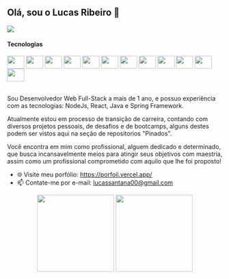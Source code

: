 ## Olá, sou o Lucas Ribeiro 👋
 <div> 
  <a href="https://www.linkedin.com/in/lucas-santana-a0a92712a/" target="_blank"><img src="https://img.shields.io/badge/-LinkedIn-%230077B5?style=for-the-badge&logo=linkedin&logoColor=white" target="_blank"></a> 
  </div>
  
  #### Tecnologias
<div >
  <img align="center" height="30" width="40" src="https://cdn.jsdelivr.net/gh/devicons/devicon/icons/html5/html5-plain-wordmark.svg" />        
  <img align="center" height="30" width="40" src="https://cdn.jsdelivr.net/gh/devicons/devicon/icons/css3/css3-plain-wordmark.svg" />              
  <img align="center" height="30" width="40" src="https://cdn.jsdelivr.net/gh/devicons/devicon/icons/typescript/typescript-original.svg" />
  <img align="center" height="30" width="40" src="https://cdn.jsdelivr.net/gh/devicons/devicon/icons/react/react-original.svg" />
  <img align="center" height="30" width="40" src="https://cdn.jsdelivr.net/gh/devicons/devicon/icons/git/git-original.svg" />
  <img align="center" height="30" width="40" src="https://cdn.jsdelivr.net/gh/devicons/devicon/icons/nodejs/nodejs-original.svg" />
  <img align="center" height="30" width="40" src="https://cdn.jsdelivr.net/gh/devicons/devicon/icons/nestjs/nestjs-plain.svg" />
  <img align="center" height="30" width="40" src="https://cdn.jsdelivr.net/gh/devicons/devicon/icons/java/java-original.svg" />
  <img align="center" height="30" width="40" src="https://cdn.jsdelivr.net/gh/devicons/devicon/icons/spring/spring-original-wordmark.svg" />
  <img align="center" height="30" width="40" src="https://cdn.jsdelivr.net/gh/devicons/devicon/icons/postgresql/postgresql-plain-wordmark.svg" />
  <img align="center" height="30" width="40" src="https://cdn.jsdelivr.net/gh/devicons/devicon/icons/mongodb/mongodb-plain-wordmark.svg" />
  <img align="center" height="30" width="40" src="https://cdn.jsdelivr.net/gh/devicons/devicon/icons/docker/docker-plain-wordmark.svg" />
</div><br/>

 <p>Sou Desenvolvedor Web Full-Stack a mais de 1 ano, e possuo experiência com as tecnologias: NodeJs, React, Java e Spring Framework. </p>
 <p>Atualmente estou em processo de transição de carreira, contando com diversos projetos pessoais, de desafios e de bootcamps, alguns destes podem ser vistos aqui na seção de repositorios "Pinados". </p>
 <p>Você encontra em mim como profissional, alguem dedicado e determinado, que busca incansavelmente meios para atingir seus objetivos com maestria, assim como um profissional comprometido com aquilo que lhe foi proposto! </p>
 
- 🌐 Visite meu porfólio: https://porfoil.vercel.app/
- 📫 Contate-me por e-mail: lucassantana00@gmail.com


<div align="center">
  <img height="180em" src="https://github-readme-stats.vercel.app/api?username=lov1sk&show_icons=true&theme=tokyonight"/>
  <img height="180em" src="https://github-readme-stats.vercel.app/api/top-langs/?username=lov1sk&layout=compact&langs_count=10&count_private=true&theme=tokyonight"/>
</div>





